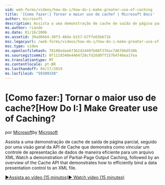 ```yaml
---
uid: web-forms/videos/how-do-i/how-do-i-make-greater-use-of-caching
title: '[Como fazer:] Tornar o maior uso de cache? | Microsoft Docs'
author: microsoft
description: Assista a uma demonstração de cache de saída de página parcial, seguido por uma visão geral da API de Cache que demonstra como associar com eficiência uma apresentação de dados...
ms.author: riande
ms.date: 01/16/2006
ms.assetid: 39ad66b4-30f3-48da-b157-b7ffe65b671b
msc.legacyurl: /web-forms/videos/how-do-i/how-do-i-make-greater-use-of-caching
msc.type: video
ms.openlocfilehash: 78108edae6736242d497b88f376ac7d6766d530b
ms.sourcegitcommit: 0f1119340e4464720cfd16d0ff15764746ea1fea
ms.translationtype: MT
ms.contentlocale: pt-BR
ms.lasthandoff: 04/17/2019
ms.locfileid: "59389330"
---
```

# <a name="how-do-i-make-greater-use-of-caching"></a><span data-ttu-id="b53b3-104">[Como fazer:] Tornar o maior uso de cache?</span><span class="sxs-lookup"><span data-stu-id="b53b3-104">[How Do I:] Make Greater use of Caching?</span></span>

<span data-ttu-id="b53b3-105">por [Microsoft](https://github.com/microsoft)</span><span class="sxs-lookup"><span data-stu-id="b53b3-105">by [Microsoft](https://github.com/microsoft)</span></span>

<span data-ttu-id="b53b3-106">Assista a uma demonstração de cache de saída de página parcial, seguido por uma visão geral da API de Cache que demonstra como vincular um controle de apresentação de dados de maneira eficiente para um arquivo XML.</span><span class="sxs-lookup"><span data-stu-id="b53b3-106">Watch a demonstration of Partial-Page Output Caching, followed by an overview of the Cache API that demonstrates how to efficiently bind a data presentation control to an XML file.</span></span>

[<span data-ttu-id="b53b3-107">&#9654;Assista ao vídeo (15 minutos)</span><span class="sxs-lookup"><span data-stu-id="b53b3-107">&#9654; Watch video (15 minutes)</span></span>](https://channel9.msdn.com/Blogs/ASP-NET-Site-Videos/how-do-i-make-greater-use-of-caching)
